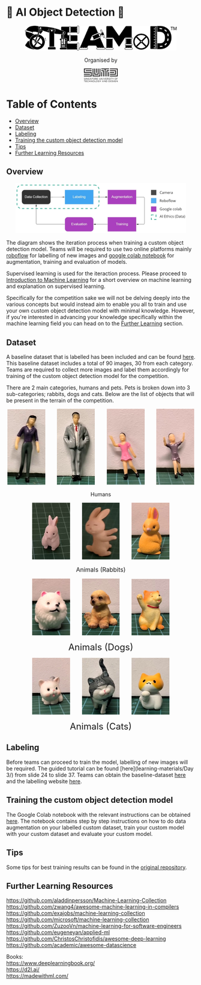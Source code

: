 # :robot: AI Object Detection :robot:

<p align="center">
    <img src="/.github/images/steamxd-logo.jpg" width="80%"/>
</p>

<div align="center">Organised by </div> 
<p align="center">
    <img src="/.github/images/sutd-logo.jpg" width="18%"/>
</p>

# Table of Contents
* [Overview](#chapter1)
* [Dataset](#chapter2)
* [Labeling](#chapter3)
* [Training the custom object detection model](#chapter4)
* [Tips](#chapter5)
* [Further Learning Resources](#chapter6)

## Overview <a id="chapter1"></a>

<p align="center">
    <img src="/.github/images/ai-overview.jpg" width="90%" title='testing1' />
</p>

The diagram shows the iteration process when training a custom object detection model. Teams will be required to use two online platforms mainly [roboflow](https://www.roboflow.com/) for labelling of new images and [google colab notebook](custom-yolov5-object-detection.ipynb) for augmentation, training and evaluation of models. 

Supervised learning is used for the iteraction process. Please proceed to [Introduction to Machine Learning](https://developers.google.com/machine-learning/intro-to-ml) for a short overview on machine learning and explanation on supervised learning. 

Specifically for the competition sake we will not be delving deeply into the various concepts but would instead aim to enable you all to train and use your own custom object detection model with minimal knowledge. However, if you're interested in advancing your knowledge specifically within the machine learning field you can head on to the [Further Learning](#chapter7) section.

## Dataset <a id="chapter2"></a>

<!--- dataset needs to be collected after I've the figurines a good enough sample will do --->
<!--- 
- ipynb to git clone the yolov5 repo that I've edit to remove the settings for the augmentation (this is to allow students to thinking about the type of augmentations they will want to input for training
- tedious labelling will be cut down after more fine-tuning
- need to workout the model monitoring with tensorboard then include it in the ipynb
- some of the suggestion provided is that there could be X different composition of dataset that the students can choose from (however, how do you ensure that the students do not share the different compostion of dataset around (this idea should be discussed on friday) 
--->
A baseline dataset that is labelled has been included and can be found [here](/data). This baseline dataset includes a total of 90 images, 30 from each category. Teams are required to collect more images and label them accordingly for training of the custom object detection model for the competition. 

There are 2 main categories, humans and pets. Pets is broken down into 3 sub-categories; rabbits, dogs and cats. <!---Each category can then be subdivided into subcategories.---> Below are the list of objects that will be present in the terrain of the competition. 

<p align="center">
    <img src="/.github/images/adult0001.jpg" width="20%" title='testing1' />
    &nbsp;&nbsp;&nbsp;&nbsp;&nbsp;&nbsp;
    <img src="/.github/images/adult0002.jpg" width="20%" title='testing2' />
    &nbsp;&nbsp;&nbsp;&nbsp;&nbsp;&nbsp;
    <img src="/.github/images/child0001.jpg" width="20%" title='testing3' />
    &nbsp;&nbsp;&nbsp;&nbsp;&nbsp;&nbsp;
    <img src="/.github/images/child0002.jpg" width="20%" title='testing3' />
</p>

<p align="center">
    <hx>Humans</hx>
</p>

<p align="center">   
    <img src="/.github/images/rabbit0001.jpg" width="20%" title='placeholder' />
    &nbsp;&nbsp;&nbsp;&nbsp;&nbsp;&nbsp;
    <img src="/.github/images/rabbit0002.jpg" width="20%" title='placeholder' />
    &nbsp;&nbsp;&nbsp;&nbsp;&nbsp;&nbsp;
    <img src="/.github/images/rabbit0003.jpg" width="20%" title='placeholder' />
</p>

<p align="center">
    <font size="3">Animals (Rabbits)</font>
</p>

<p align="center">
    <img src="/.github/images/dog0001.jpg" width="20%" title='placeholder' />
    &nbsp;&nbsp;&nbsp;&nbsp;&nbsp;&nbsp;
    <img src="/.github/images/dog0002.jpg" width="20%" title='placeholder' />
    &nbsp;&nbsp;&nbsp;&nbsp;&nbsp;&nbsp;
    <img src="/.github/images/dog0003.jpg" width="20%" title='placeholder' />
</p>

<p align="center">
    <font size="5">Animals (Dogs)</font>
</p>

<p align="center">
    <img src="/.github/images/cat0001.jpg" width="20%" title='placeholder' />
    &nbsp;&nbsp;&nbsp;&nbsp;&nbsp;&nbsp;
    <img src="/.github/images/cat0002.jpg" width="20%" title='placeholder' />
    &nbsp;&nbsp;&nbsp;&nbsp;&nbsp;&nbsp;
    <img src="/.github/images/cat0003.jpg" width="20%" title='placeholder' />
</p>

<p align="center">
    <font size="5">Animals (Cats)</font>
</p>

## Labeling <a id="chapter3"></a>

Before teams can proceed to train the model, labelling of new images will be required. The guided tutorial can be found [here](learning-materials/Day 3/) from slide 24 to slide 37. Teams can obtain the baseline-dataset [here](drive.google.com/drive/folders/1ZomnP3k6-a1SZfF4P2IrQFYi909cyByz?usp=share_link) and the labelling website [here](https://www.roboflow.com/). 


## Training the custom object detection model <a id="chapter4"></a>

The Google Colab notebook with the relevant instructions can be obtained [here](custom-yolov5-object-detection.ipynb). The notebook contains step by step instructions on how to do data augmentation on your labelled custom dataset, train your custom model with your custom dataset and evaluate your custom model.

## Tips <a id="chapter5"></a>

Some tips for best training results can be found in the [original repository](https://github.com/ultralytics/yolov5/wiki/Tips-for-Best-Training-Results). 
<!---
- include some tips on how to ensure that you're labeling correctly
    Label consistency. All instances of all classes in all images must be labelled. Partial labelling will not work.
    Label accuracy. Labels must closely enclose each object. No space should exist between an object and it's bounding box. No objects should be missing a label.
- background images to reduce false positives (this might be part of their data collection so as to reduce the labeling efforts)

-->

## Further Learning Resources <a id="chapter6"></a>

https://github.com/aladdinpersson/Machine-Learning-Collection \
https://github.com/zwang4/awesome-machine-learning-in-compilers \
https://github.com/exajobs/machine-learning-collection \
https://github.com/microsoft/machine-learning-collection \
https://github.com/ZuzooVn/machine-learning-for-software-engineers \
https://github.com/eugeneyan/applied-ml \
https://github.com/ChristosChristofidis/awesome-deep-learning \
https://github.com/academic/awesome-datascience 

Books: \
https://www.deeplearningbook.org/ \
https://d2l.ai/ \
https://madewithml.com/